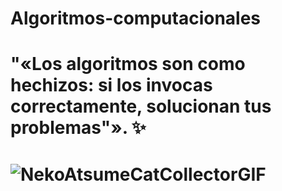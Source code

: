 # Algoritmos-computacionales
# "«Los algoritmos son como hechizos: si los invocas correctamente, solucionan tus problemas"». ✨
# ![NekoAtsumeCatCollectorGIF](https://github.com/user-attachments/assets/2745004d-fc22-42f9-9919-985ce9016bc3)
